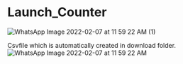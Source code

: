 # Launch_Counter
![WhatsApp Image 2022-02-07 at 11 59 22 AM (1)](https://user-images.githubusercontent.com/70498319/152736831-dfd4231e-e6b4-46de-84ff-5d86939f0d2b.jpeg)


Csvfile which is automatically created in download folder.
![WhatsApp Image 2022-02-07 at 11 59 22 AM](https://user-images.githubusercontent.com/70498319/152736900-d21f0b4b-3102-4972-b518-081657e3f982.jpeg)
